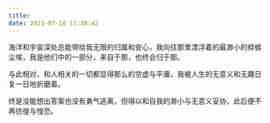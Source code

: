 ```yaml
---
title: 
date: 2021-07-18 11:38:42
---
```

<!-- 定义是尤其可怕的一种行为，正如同观测带来的可能性坍缩一般，对人的物化与符号化恰巧始于对其存在过程及本身有意识或无意识的定义。一个人不应该被定义，但值得被解构和重组。 -->

海洋和宇宙深处总能带给我无限的归属和安心，我向往那里漂浮着的最渺小的蜉蝣尘埃，我是他们中的一部分，来自于那，也终会归于那。

与此相对，和人相关的一切都显得那么的空虚与平庸，我被人生的无意义和无趣日复一日地折磨着。

终是没能想出答案也没有勇气逃离，但得以和自我的渺小与无意义妥协，此后便不再彷徨与惶恐。